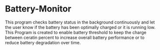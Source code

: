 # Battery-Monitor
This program checks battery status in the background continuously and let the user know if the battery has been optimally charged or it is running low.
This Program is created to enable battery threshold to keep the charge between ceratin percent to increase overall battery performance or to reduce battery degradation over time.

